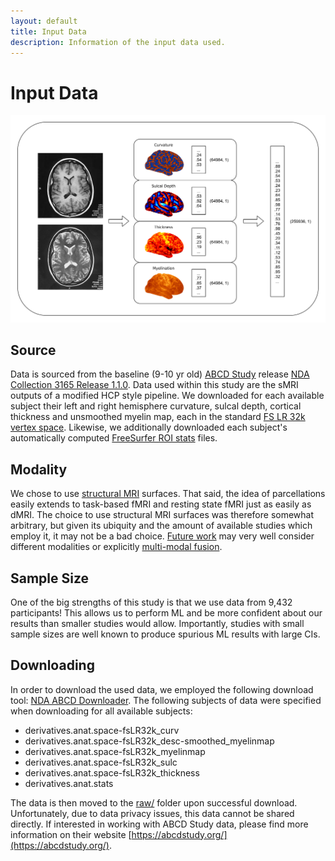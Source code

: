 ```yaml
---
layout: default
title: Input Data
description: Information of the input data used.
---
```


# Input Data

![Input Data](https://raw.githubusercontent.com/sahahn/parc_scaling/master/data/input_photo.png)

## Source

Data is sourced from the baseline (9-10 yr old) [ABCD Study](abcdstudy.org)
release [NDA Collection 3165 Release 1.1.0](https://collection3165.readthedocs.io/en/stable/).
Data used within this study are the sMRI outputs of a modified HCP style pipeline.
We downloaded for each available subject their left and right hemisphere curvature,
sulcal depth, cortical thickness and unsmoothed myelin map, each in the standard
[FS LR 32k vertex space](https://emmarobinson01.com/2016/02/10/unofficial-guide-to-the-hcp-surface-file-formats/).
Likewise, we additionally downloaded each subject's automatically computed
[FreeSurfer ROI stats](https://fscph.nru.dk/slides/Martin/fs.roi.mr.pdf) files. 

## Modality

We chose to use [structural MRI](https://www.sciencedirect.com/topics/medicine-and-dentistry/structural-magnetic-resonance-imaging)
surfaces. That said, the idea of parcellations easily extends to
task-based fMRI and resting state fMRI just as easily as dMRI. The choice to use structural
MRI surfaces was therefore somewhat arbitrary, but given its ubiquity and the amount of
available studies which employ it, it may not be a bad choice. [Future work](./future_work.html) may very
well consider different modalities or explicitly [multi-modal fusion](https://www.ncbi.nlm.nih.gov/pmc/articles/PMC4917230/).

## Sample Size

One of the big strengths of this study is that we use data from 9,432 participants! This allows us
to perform ML and be more confident about our results than smaller studies would allow. Importantly,
studies with small sample sizes are well known to produce spurious ML results with large CIs.

## Downloading

In order to download the used data, we employed the following download tool:
[NDA ABCD Downloader](https://github.com/DCAN-Labs/nda-abcd-s3-downloader).
The following subjects of data were specified when downloading for all available subjects:

- derivatives.anat.space-fsLR32k_curv
- derivatives.anat.space-fsLR32k_desc-smoothed_myelinmap
- derivatives.anat.space-fsLR32k_myelinmap
- derivatives.anat.space-fsLR32k_sulc
- derivatives.anat.space-fsLR32k_thickness
- derivatives.anat.stats

The data is then moved to the [raw/](https://github.com/sahahn/parc_scaling/tree/main/raw) folder upon successful download.
Unfortunately, due to data privacy issues, this data cannot be shared directly. If interested in working with ABCD Study data, please
find more information on their website [https://abcdstudy.org/](https://abcdstudy.org/).